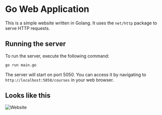# Go Web Application

This is a simple website written in Golang. It uses the `net/http` package to serve HTTP requests.

## Running the server

To run the server, execute the following command:

```bash
go run main.go
```

The server will start on port 5050. You can access it by navigating to `http://localhost:5050/courses` in your web browser.

## Looks like this

![Website](static/images/golang-website.png)


